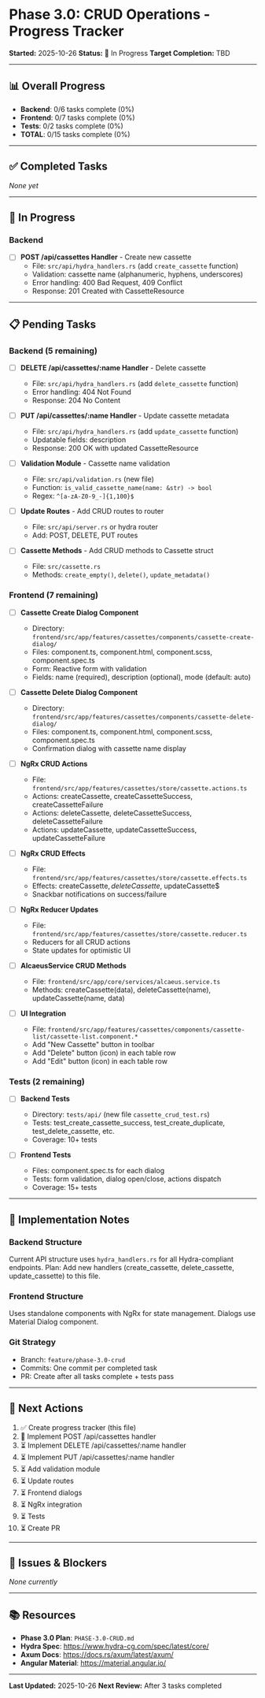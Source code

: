 # Phase 3.0: CRUD Operations - Progress Tracker

**Started:** 2025-10-26
**Status:** 🚧 In Progress
**Target Completion:** TBD

---

## 📊 Overall Progress

- **Backend**: 0/6 tasks complete (0%)
- **Frontend**: 0/7 tasks complete (0%)
- **Tests**: 0/2 tasks complete (0%)
- **TOTAL**: 0/15 tasks complete (0%)

---

## ✅ Completed Tasks

*None yet*

---

## 🚧 In Progress

### Backend
- [ ] **POST /api/cassettes Handler** - Create new cassette
  - File: `src/api/hydra_handlers.rs` (add `create_cassette` function)
  - Validation: cassette name (alphanumeric, hyphens, underscores)
  - Error handling: 400 Bad Request, 409 Conflict
  - Response: 201 Created with CassetteResource

---

## 📋 Pending Tasks

### Backend (5 remaining)
- [ ] **DELETE /api/cassettes/:name Handler** - Delete cassette
  - File: `src/api/hydra_handlers.rs` (add `delete_cassette` function)
  - Error handling: 404 Not Found
  - Response: 204 No Content

- [ ] **PUT /api/cassettes/:name Handler** - Update cassette metadata
  - File: `src/api/hydra_handlers.rs` (add `update_cassette` function)
  - Updatable fields: description
  - Response: 200 OK with updated CassetteResource

- [ ] **Validation Module** - Cassette name validation
  - File: `src/api/validation.rs` (new file)
  - Function: `is_valid_cassette_name(name: &str) -> bool`
  - Regex: `^[a-zA-Z0-9_-]{1,100}$`

- [ ] **Update Routes** - Add CRUD routes to router
  - File: `src/api/server.rs` or hydra router
  - Add: POST, DELETE, PUT routes

- [ ] **Cassette Methods** - Add CRUD methods to Cassette struct
  - File: `src/cassette.rs`
  - Methods: `create_empty()`, `delete()`, `update_metadata()`

### Frontend (7 remaining)
- [ ] **Cassette Create Dialog Component**
  - Directory: `frontend/src/app/features/cassettes/components/cassette-create-dialog/`
  - Files: component.ts, component.html, component.scss, component.spec.ts
  - Form: Reactive form with validation
  - Fields: name (required), description (optional), mode (default: auto)

- [ ] **Cassette Delete Dialog Component**
  - Directory: `frontend/src/app/features/cassettes/components/cassette-delete-dialog/`
  - Files: component.ts, component.html, component.scss, component.spec.ts
  - Confirmation dialog with cassette name display

- [ ] **NgRx CRUD Actions**
  - File: `frontend/src/app/features/cassettes/store/cassette.actions.ts`
  - Actions: createCassette, createCassetteSuccess, createCassetteFailure
  - Actions: deleteCassette, deleteCassetteSuccess, deleteCassetteFailure
  - Actions: updateCassette, updateCassetteSuccess, updateCassetteFailure

- [ ] **NgRx CRUD Effects**
  - File: `frontend/src/app/features/cassettes/store/cassette.effects.ts`
  - Effects: createCassette$, deleteCassette$, updateCassette$
  - Snackbar notifications on success/failure

- [ ] **NgRx Reducer Updates**
  - File: `frontend/src/app/features/cassettes/store/cassette.reducer.ts`
  - Reducers for all CRUD actions
  - State updates for optimistic UI

- [ ] **AlcaeusService CRUD Methods**
  - File: `frontend/src/app/core/services/alcaeus.service.ts`
  - Methods: createCassette(data), deleteCassette(name), updateCassette(name, data)

- [ ] **UI Integration**
  - File: `frontend/src/app/features/cassettes/components/cassette-list/cassette-list.component.*`
  - Add "New Cassette" button in toolbar
  - Add "Delete" button (icon) in each table row
  - Add "Edit" button (icon) in each table row

### Tests (2 remaining)
- [ ] **Backend Tests**
  - Directory: `tests/api/` (new file `cassette_crud_test.rs`)
  - Tests: test_create_cassette_success, test_create_duplicate, test_delete_cassette, etc.
  - Coverage: 10+ tests

- [ ] **Frontend Tests**
  - Files: component.spec.ts for each dialog
  - Tests: form validation, dialog open/close, actions dispatch
  - Coverage: 15+ tests

---

## 📝 Implementation Notes

### Backend Structure
Current API structure uses `hydra_handlers.rs` for all Hydra-compliant endpoints.
Plan: Add new handlers (create_cassette, delete_cassette, update_cassette) to this file.

### Frontend Structure
Uses standalone components with NgRx for state management.
Dialogs use Material Dialog component.

### Git Strategy
- Branch: `feature/phase-3.0-crud`
- Commits: One commit per completed task
- PR: Create after all tasks complete + tests pass

---

## 🎯 Next Actions

1. ✅ Create progress tracker (this file)
2. 🔄 Implement POST /api/cassettes handler
3. ⏳ Implement DELETE /api/cassettes/:name handler
4. ⏳ Implement PUT /api/cassettes/:name handler
5. ⏳ Add validation module
6. ⏳ Update routes
7. ⏳ Frontend dialogs
8. ⏳ NgRx integration
9. ⏳ Tests
10. ⏳ Create PR

---

## 🐛 Issues & Blockers

*None currently*

---

## 📚 Resources

- **Phase 3.0 Plan**: `PHASE-3.0-CRUD.md`
- **Hydra Spec**: https://www.hydra-cg.com/spec/latest/core/
- **Axum Docs**: https://docs.rs/axum/latest/axum/
- **Angular Material**: https://material.angular.io/

---

**Last Updated:** 2025-10-26
**Next Review:** After 3 tasks completed

